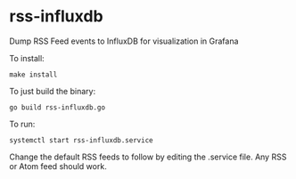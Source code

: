 # rss-influxdb
Dump RSS Feed events to InfluxDB for visualization in Grafana

To install:
```
make install
```

To just build the binary:
```
go build rss-influxdb.go
```

To run:
```
systemctl start rss-influxdb.service
```

Change the default RSS feeds to follow by editing the .service file. Any RSS or Atom feed should work.
